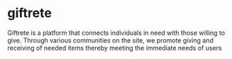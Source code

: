 # giftrete
Giftrete is a platform that connects individuals in need with those willing to give. Through various communities on the site, we promote giving and receiving of needed items thereby meeting the immediate needs of users
